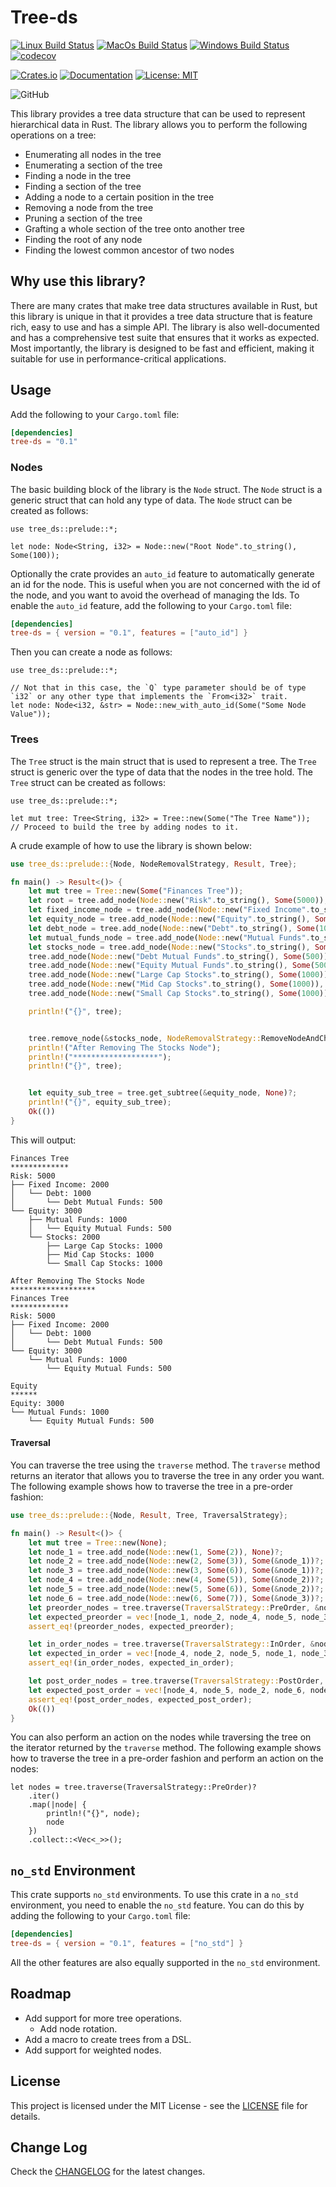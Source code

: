 # Tree-ds

[![Linux Build Status](https://github.com/clementwanjau/tree-ds/actions/workflows/linux.yaml/badge.svg)](https://github.com/clementwanjau/tree-ds/actions/workflows/linux.yaml)
[![MacOs Build Status](https://github.com/clementwanjau/tree-ds/actions/workflows/macos.yaml/badge.svg)](https://github.com/clementwanjau/tree-ds/actions/workflows/macos.yaml)
[![Windows Build Status](https://github.com/clementwanjau/tree-ds/actions/workflows/windows.yaml/badge.svg)](https://github.com/clementwanjau/tree-ds/actions/workflows/windows.yaml)
[![codecov](https://codecov.io/github/clementwanjau/tree-ds/graph/badge.svg?token=6EVSRDH76I)](https://codecov.io/github/clementwanjau/tree-ds)

[![Crates.io](https://img.shields.io/crates/v/tree-ds.svg)](https://crates.io/crates/tree-ds)
[![Documentation](https://docs.rs/tree-ds/badge.svg)](https://docs.rs/tree-ds)
[![License: MIT](https://img.shields.io/badge/License-MIT-yellow.svg)](https://opensource.org/licenses/MIT)

![GitHub](https://img.shields.io/github/stars/clementwanjau/tree-ds?style=social)

This library provides a tree data structure that can be used to represent
hierarchical data in Rust. The library
allows you to perform the following operations on a tree:

- Enumerating all nodes in the tree
- Enumerating a section of the tree
- Finding a node in the tree
- Finding a section of the tree
- Adding a node to a certain position in the tree
- Removing a node from the tree
- Pruning a section of the tree
- Grafting a whole section of the tree onto another tree
- Finding the root of any node
- Finding the lowest common ancestor of two nodes

## Why use this library?

There are many crates that make tree data structures available in Rust, but
this library is unique in that it provides a tree data structure that is
feature rich, easy to use and has a simple API. The library is also
well-documented and has a comprehensive test suite that ensures that it works
as expected. Most importantly, the library is designed to be fast and
efficient, making it suitable for use in performance-critical applications.

## Usage

Add the following to your `Cargo.toml` file:

```toml copy
[dependencies]
tree-ds = "0.1"
```

### Nodes

The basic building block of the library is the `Node` struct. The `Node` struct
is a generic struct that can hold any type of data. The `Node` struct can be created
as follows:

```rust,ignore
use tree_ds::prelude::*;

let node: Node<String, i32> = Node::new("Root Node".to_string(), Some(100));
``` 

Optionally the crate provides an `auto_id` feature to automatically generate an id
for the node. This is useful when you are not concerned with the id of the node, and
you want to avoid the overhead of managing the Ids. To enable the `auto_id`
feature, add the following to your `Cargo.toml` file:

```toml copy
[dependencies]
tree-ds = { version = "0.1", features = ["auto_id"] }
```

Then you can create a node as follows:

```rust,ignore
use tree_ds::prelude::*;

// Not that in this case, the `Q` type parameter should be of type `i32` or any other type that implements the `From<i32>` trait.
let node: Node<i32, &str> = Node::new_with_auto_id(Some("Some Node Value"));
```

### Trees

The `Tree` struct is the main struct that is used to represent a tree. The `Tree`
struct is generic over the type of data that the nodes in the tree hold. The `Tree`
struct can be created as follows:

```rust,ignore
use tree_ds::prelude::*;

let mut tree: Tree<String, i32> = Tree::new(Some("The Tree Name"));
// Proceed to build the tree by adding nodes to it.
```

A crude example of how to use the library is shown below:

```rust
use tree_ds::prelude::{Node, NodeRemovalStrategy, Result, Tree};

fn main() -> Result<()> {
	let mut tree = Tree::new(Some("Finances Tree"));
	let root = tree.add_node(Node::new("Risk".to_string(), Some(5000)), None)?;
	let fixed_income_node = tree.add_node(Node::new("Fixed Income".to_string(), Some(2000)), Some(&root))?;
	let equity_node = tree.add_node(Node::new("Equity".to_string(), Some(3000)), Some(&root))?;
	let debt_node = tree.add_node(Node::new("Debt".to_string(), Some(1000)), Some(&fixed_income_node))?;
	let mutual_funds_node = tree.add_node(Node::new("Mutual Funds".to_string(), Some(1000)), Some(&equity_node))?;
	let stocks_node = tree.add_node(Node::new("Stocks".to_string(), Some(2000)), Some(&equity_node))?;
	tree.add_node(Node::new("Debt Mutual Funds".to_string(), Some(500)), Some(&debt_node))?;
	tree.add_node(Node::new("Equity Mutual Funds".to_string(), Some(500)), Some(&mutual_funds_node))?;
	tree.add_node(Node::new("Large Cap Stocks".to_string(), Some(1000)), Some(&stocks_node))?;
	tree.add_node(Node::new("Mid Cap Stocks".to_string(), Some(1000)), Some(&stocks_node))?;
	tree.add_node(Node::new("Small Cap Stocks".to_string(), Some(1000)), Some(&stocks_node))?;

	println!("{}", tree);


	tree.remove_node(&stocks_node, NodeRemovalStrategy::RemoveNodeAndChildren)?;
	println!("After Removing The Stocks Node");
	println!("*******************");
	println!("{}", tree);


	let equity_sub_tree = tree.get_subtree(&equity_node, None)?;
	println!("{}", equity_sub_tree);
	Ok(())
}

```

This will output:

```
Finances Tree
*************
Risk: 5000
├── Fixed Income: 2000
│   └── Debt: 1000
│       └── Debt Mutual Funds: 500
└── Equity: 3000
    ├── Mutual Funds: 1000
    │   └── Equity Mutual Funds: 500
    └── Stocks: 2000
        ├── Large Cap Stocks: 1000
        ├── Mid Cap Stocks: 1000
        └── Small Cap Stocks: 1000

After Removing The Stocks Node
*******************
Finances Tree
*************
Risk: 5000
├── Fixed Income: 2000
│   └── Debt: 1000
│       └── Debt Mutual Funds: 500
└── Equity: 3000
    └── Mutual Funds: 1000
        └── Equity Mutual Funds: 500

Equity
******
Equity: 3000
└── Mutual Funds: 1000
    └── Equity Mutual Funds: 500
```

#### Traversal

You can traverse the tree using the `traverse` method. The `traverse` method
returns an iterator that allows you to traverse the tree in any order you want.
The following example shows how to traverse the tree in a pre-order fashion:

```rust
use tree_ds::prelude::{Node, Result, Tree, TraversalStrategy};

fn main() -> Result<()> {
	let mut tree = Tree::new(None);
	let node_1 = tree.add_node(Node::new(1, Some(2)), None)?;
	let node_2 = tree.add_node(Node::new(2, Some(3)), Some(&node_1))?;
	let node_3 = tree.add_node(Node::new(3, Some(6)), Some(&node_1))?;
	let node_4 = tree.add_node(Node::new(4, Some(5)), Some(&node_2))?;
	let node_5 = tree.add_node(Node::new(5, Some(6)), Some(&node_2))?;
	let node_6 = tree.add_node(Node::new(6, Some(7)), Some(&node_3))?;
	let preorder_nodes = tree.traverse(TraversalStrategy::PreOrder, &node_1)?;
	let expected_preorder = vec![node_1, node_2, node_4, node_5, node_3, node_6];
	assert_eq!(preorder_nodes, expected_preorder);

	let in_order_nodes = tree.traverse(TraversalStrategy::InOrder, &node_1)?;
	let expected_in_order = vec![node_4, node_2, node_5, node_1, node_3, node_6];
	assert_eq!(in_order_nodes, expected_in_order);

	let post_order_nodes = tree.traverse(TraversalStrategy::PostOrder, &node_1)?;
	let expected_post_order = vec![node_4, node_5, node_2, node_6, node_3, node_1];
	assert_eq!(post_order_nodes, expected_post_order);
	Ok(())
}
```

You can also perform an action on the nodes while traversing the tree on the iterator returned by the `traverse` method.
The following example shows how to traverse the tree in a pre-order fashion and perform an action on the nodes:

```rust,ignore
let nodes = tree.traverse(TraversalStrategy::PreOrder)?
    .iter()
    .map(|node| {
        println!("{}", node);
        node
    })
    .collect::<Vec<_>>();
```

## `no_std` Environment

This crate supports `no_std` environments. To use this crate in a `no_std` environment, you need to enable the `no_std`
feature. You can do this by adding the following to your `Cargo.toml` file:

```toml
[dependencies]
tree-ds = { version = "0.1", features = ["no_std"] }
```

All the other features are also equally supported in the `no_std` environment.

## Roadmap

- Add support for more tree operations.
    - Add node rotation.
- Add a macro to create trees from a DSL.
- Add support for weighted nodes.

## License

This project is licensed under the MIT License - see the [LICENSE](LICENSE) file for details.

## Change Log

Check the [CHANGELOG](CHANGELOG.md) for the latest changes.
